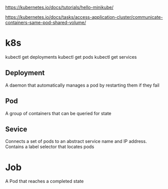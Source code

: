  
 https://kubernetes.io/docs/tutorials/hello-minikube/

https://kubernetes.io/docs/tasks/access-application-cluster/communicate-containers-same-pod-shared-volume/

# k8s
kubectl get deployments
kubectl get pods
kubectl get services

## Deployment

A daemon that automatically manages a pod by restarting them if they fail

## Pod

A group of containers that can be queried for state

## Sevice

Connects a set of pods to an abstract service name and IP address. Contains a label selector that locates pods

# Job

A Pod that reaches a completed state
